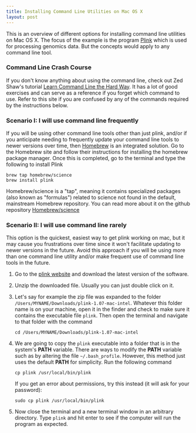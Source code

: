 ```yaml
---
title: Installing Command Line Utilities on Mac OS X
layout: post
---
```


This is an overview of different options for installing command line utilities on Mac OS X. The focus of the example is the program [Plink](http://pngu.mgh.harvard.edu/~purcell/plink/download.shtml) which is used for processing genomics data. But the concepts would apply to any command line tool.

### Command Line Crash Course
If you don't know anything about using the command line, check out Zed Shaw's tutorial [Learn Command Line the Hard Way](http://cli.learncodethehardway.org/book/). It has a lot of good exercises and can serve as a reference if you forget which command to use. Refer to this site if you are confused by any of the commands required by the instructions below.

### Scenario I: I will use command line frequently
If you will be using other command line tools other than just plink, and/or if you anticipate needing to frequently update your command line tools to newer versions over time, then [Homebrew](http://brew.sh/) is an integrated solution. Go to the Homebrew site and follow their instructions for installing the homebrew package manager. Once this is completed, go to the terminal and type the following to install Plink

    brew tap homebrew/science
    brew install plink

Homebrew/science is a "tap", meaning it contains specialized packages (also known as "formulas") related to science not found in the default, mainstream Homebrew repository. You can read more about it on the github repository [Homebrew/science](https://github.com/Homebrew/homebrew-science/blob/master/README.md)

### Scenario II: I will use command line rarely
This option is the quickest, easiest way to get plink working on mac, but it may cause you frustrations over time since it won't facilitate updating to newer versions in the future. Avoid this approach if you will be using more than one command line utility and/or make frequent use of command line tools in the future.

1. Go to the [plink website](http://pngu.mgh.harvard.edu/~purcell/plink/download.shtml) and download the latest version of the software.
2. Unzip the downloaded file. Usually you can just double click on it. 
3. Let's say for example the zip file was expanded to the folder `/Users/MYNAME/Downloads/plink-1.07-mac-intel`. Whatever this folder name is on your machine, open it in the finder and check to make sure it contains the executable file `plink`. Then open the terminal and navigate to that folder with the command
    
    ``cd /Users/MYNAME/Downloads/plink-1.07-mac-intel``

4. We are going to copy the `plink` executable into a folder that is in the system's **PATH** variable. There are ways to modify the **PATH** variable such as by altering the file `~/.bash_profile`. However, this method just uses the default **PATH** for simplicity. Run the following command
    
    ``cp plink /usr/local/bin/plink``

    If you get an error about permissions, try this instead (it will ask for your password):

    ``sudo cp plink /usr/local/bin/plink``


5. Now close the terminal and a new terminal window in an arbitrary directory. Type `plink` and hit enter to see if the computer will run the program as expected.





























